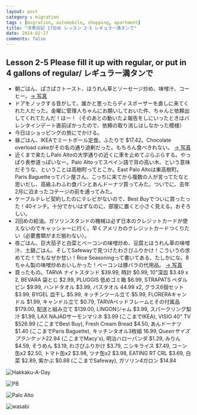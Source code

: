 ```yaml
---
layout: post
category : migration
tags : [migration, automobile, shopping, apartment]
title: "浮草日記 17日め レッスン 2-5 レギュラー満タンで"
date: 2014-02-17
comments: false
---
```

## Lesson 2-5 Please fill it up with regular, or put in 4 gallons of regular/ レギュラー満タンで

* 朝ごはん、ぱさぱさトースト、ほうれん草とソーセージ炒め、味噌汁、コーヒー。[-> 写真](http://instagram.com/p/kiOqj0FDWR/)
* ドアをノックする音がして、誰かと思ったらディスポーザーを直しに来てくれた人だった。金曜に管理人ちゃんにお願いしておいた件、ちゃんと依頼出してくれてたんだ！ほー！（そのあとの動いたよ報告をしにいったときはバレンタインデート直前ぽかったので、依頼の取り消しはしなかった模様） &nbsp; 
* 今日はショッピングの旅にでかける。&nbsp; 
* 昼ごはん、IKEAでミートボール定食。ふたりで $17.42。Chocolate overload cakeがその名の通り過剰だった。もちろん食べきれない。 [-> 写真](http://instagram.com/p/kiO_uWFDWj/)
* 近くまで来たしPalo Altoの大学通りの近くに車を止めてぶらぶらする。やっぱり表参道っぽいなー。Palo Altoってスペイン語で背の高い木、という意味だそうな、ということは高樹町ってとこか。East Palo Altoは東高樹町。Paris Baguetteってパン屋さん、こっちに来てから複数の人が言ってたなと思いだし、高級ふわふわ食パンとあんドーナツ買ってみた。ついでに、去年2月に泊まったコテージの前を通ってみた。
* ケーブルテレビ契約したのにテレビがないので、Best Buyでついに買ったった！40インチ。十分でかいはずなのに、部屋に置くと小さく見える。おそろしい。
* 2回めの給油。ガソリンスタンドの機械は必ず日本のクレジットカードが使えないのでキャッシャーに行く。早くアメリカのクレジットカードつくりたい（必要書類がまだ揃わない）。
* 夜ごはん、巨大茄子と白菜とベーコンの味噌炒め、豆腐とほうれん草の味噌汁、土鍋ごはん、そしてSafewayで見つけたわさびふりかけ！こういうの求めてた！でもなぜか甘い！Rice Seasoningって書いてある、たしかにな。8ちゃん製の味噌炒めおいしかった！ベーコンは豚バラの代用品。 [-> 写真](http://instagram.com/p/kp7-QilDe8/)
* 買ったもの。TARVA ナイトスタンド $39.99, 時計 $0.99, 10"深皿 $3.49 x 2, BEVARA 袋とじ $2.99, PLUGGIS 低めゴミ箱 $6.99, STRAPATS ペダルビン $9.99, ハンドタオル $3.99, バスタオル 44.99 x2, グラス6個セット $3.99, BYGEL 皿干し $5.99, キッチンツール立て $5.99, FLORERAキャンドル $1.99, キャンドル立て $0.79, TARVAベッドフレームとその付属品 $179.00, 配送と組み立て $139.00, LINGONジャム $3.99, スパークリング梨汁 $1.99, LAX NAJADサーモンマリネ $3.99 (ここまでIKEA), VISIO 40" TV $526.99 (ここまでBest Buy), Fresh Cream Bread $4.50, あんドーナツ $1.40 (ここまでParis Baguette), キッチンタオル3枚組 $16.99, Queenサイズブランケット$22.94 (ここまでMacy's), 明治ハローパンダ $1.29, みりん $4.59, そうめん $3.19, わさびふりかけ $3.79, ニシキライス $7.49, コーン缶x2 $2.50, トマト缶x2 $3.98, ツナ缶x2 $3.98, EATING RT CRL $3.69, 白菜 $2.89, 紫かぶ $0.88 (ここまでSafeway), ガソリン4ガロン $14.84


![Hakkaku-A-Day](https://lh6.googleusercontent.com/-hDZVaRYX_5k/UwWWEKBb2KI/AAAAAAAB6DU/TclZrrGMoDA/w620-h465-no/P1150521.JPG)

![PB](https://lh3.googleusercontent.com/-Hf32DsQpIMs/UwbrJyjofvI/AAAAAAAB6PE/Thn4iDH0me4/w620-h465-no/P1150503.JPG)

![Palo Alto](https://lh3.googleusercontent.com/-2ID5yUhAFwE/UwbrNlNxB8I/AAAAAAAB6PM/QRgXwhweW0A/w620-h465-no/P1150499.JPG)

![wasabi](https://lh6.googleusercontent.com/-LQkn2y9ZgRw/UwbrRgqs4yI/AAAAAAAB6PY/E19f_mDEVOI/w620-h465-no/P1150517.JPG)

